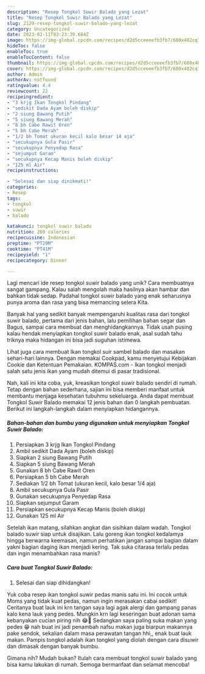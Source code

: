 ```yaml
---
description: "Resep Tongkol Suwir Balado yang Lezat"
title: "Resep Tongkol Suwir Balado yang Lezat"
slug: 2129-resep-tongkol-suwir-balado-yang-lezat
category: Uncategorized
date: 2023-02-11T03:23:39.684Z
image: https://img-global.cpcdn.com/recipes/d2d5cceeeefb3fb7/680x482cq70/tongkol-suwir-balado-foto-resep-utama.jpg
hideToc: false
enableToc: true
enableTocContent: false
thumbnail: https://img-global.cpcdn.com/recipes/d2d5cceeeefb3fb7/680x482cq70/tongkol-suwir-balado-foto-resep-utama.jpg
cover: https://img-global.cpcdn.com/recipes/d2d5cceeeefb3fb7/680x482cq70/tongkol-suwir-balado-foto-resep-utama.jpg
author: Admin
authorAv: notfound
ratingvalue: 4.4
reviewcount: 22
recipeingredient:
- "3 krjg Ikan Tongkol Pindang"
- "sedikit Dada Ayam boleh diskip"
- "2 siung Bawang Putih"
- "5 siung Bawang Merah"
- "8 bh Cabe Rawit Oren"
- "5 bh Cabe Merah"
- "1/2 bh Tomat ukuran kecil kalo besar 14 aja"
- "secukupnya Gula Pasir"
- "secukupnya Penyedap Rasa"
- "sejumput Garam"
- "secukupnya Kecap Manis boleh diskip"
- "125 ml Air"
recipeinstructions:

- "Selesai dan siap dinikmati!"
categories:
- Resep
tags:
- tongkol
- suwir
- balado

katakunci: tongkol suwir balado 
nutrition: 269 calories
recipecuisine: Indonesian
preptime: "PT29M"
cooktime: "PT41M"
recipeyield: "1"
recipecategory: Dinner

---
```





Lagi mencari ide resep tongkol suwir balado yang unik? Cara membuatnya sangat gampang. Kalau salah mengolah maka hasilnya akan hambar dan bahkan tidak sedap. Padahal tongkol suwir balado yang enak seharusnya punya aroma dan rasa yang bisa memancing selera Kita.





Banyak hal yang sedikit banyak mempengaruhi kualitas rasa dari tongkol suwir balado, pertama dari jenis bahan, lalu pemilihan bahan segar dan Bagus, sampai cara membuat dan menghidangkannya. Tidak usah pusing kalau hendak menyiapkan tongkol suwir balado enak,      asal sudah tahu triknya maka hidangan ini bisa jadi suguhan istimewa.














Lihat juga cara membuat Ikan tongkol suir sambel balado dan masakan sehari-hari lainnya. Dengan memakai Cookpad, kamu menyetujui Kebijakan Cookie dan Ketentuan Pemakaian. KOMPAS.com - Ikan tongkol menjadi salah satu jenis ikan yang mudah ditemui di pasar tradisional.






Nah, kali ini kita coba, yuk, kreasikan tongkol suwir balado sendiri di rumah. Tetap dengan bahan sederhana, sajian ini bisa memberi manfaat untuk membantu menjaga kesehatan tubuhmu sekeluarga. Anda dapat membuat Tongkol Suwir Balado memakai 12 jenis bahan dan 0 langkah pembuatan. Berikut ini langkah-langkah dalam menyiapkan hidangannya.

<!--inarticleads1-->

##### Bahan-bahan dan bumbu yang digunakan untuk menyiapkan Tongkol Suwir Balado:

1. Persiapkan 3 krjg Ikan Tongkol Pindang
1. Ambil sedikit Dada Ayam (boleh diskip)
1. Siapkan 2 siung Bawang Putih
1. Siapkan 5 siung Bawang Merah
1. Gunakan 8 bh Cabe Rawit Oren
1. Persiapkan 5 bh Cabe Merah
1. Sediakan 1/2 bh Tomat (ukuran kecil, kalo besar 1/4 aja)
1. Ambil secukupnya Gula Pasir
1. Gunakan secukupnya Penyedap Rasa
1. Siapkan sejumput Garam
1. Persiapkan secukupnya Kecap Manis (boleh diskip)
1. Gunakan 125 ml Air


Setelah ikan matang, silahkan angkat dan sisihkan dalam wadah. Tongkol balado suwir siap untuk disajikan. Lalu goreng ikan tongkol kedalamya hingga berwarna keemasan, namun perhatikan jangan sampai bagian dalam yakni bagian daging ikan menjadi kering. Tak suka citarasa terlalu pedas dan ingin menambahkan rasa manis? 

<!--inarticleads2-->

##### Cara buat Tongkol Suwir Balado:


1. Selesai dan siap dihidangkan!

Yuk coba resep ikan tongkol suwir pedas manis satu ini. Ini cocok untuk Moms yang tidak kuat pedas, namun ingin merasakan cabai sedikit! Ceritanya buat lauk ini krn tangan saya lagi agak alergi dan gampang panas kalo kena lauk yang pedes. Mungkin krn lagi keseringan buat adonan sama kebanyakan cucian piring nih 😂🤭 Sedangkan saya paling suka makan yang pedes 😁 nah buat ini jadi penambah nafsu makan juga biarpun makannya pake sendok, sekalian dalam masa perawatan tangan hhi,, enak buat lauk makan. Pampis tongkol adalah ikan tongkol yang diolah dengan cara disuwir dan dimasak dengan banyak bumbu. 

Gimana nih? Mudah bukan? Itulah cara membuat tongkol suwir balado yang bisa kamu lakukan di rumah. Semoga bermanfaat dan selamat mencoba!
